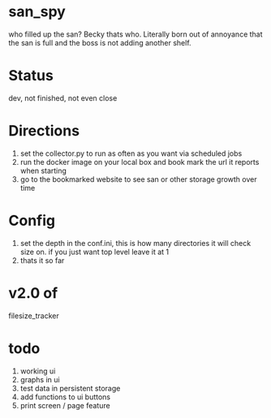 # san_spy
who filled up the san? Becky thats who. 
Literally born out of annoyance that the san is full and the boss is not adding another shelf. 

# Status
dev, not finished, not even close

# Directions
1. set the collector.py to run as often as you want via scheduled jobs
2. run the docker image on your local box and book mark the url it reports when starting
3. go to the bookmarked website to see san or other storage growth over time


# Config
1. set the depth in the conf.ini, this is how many directories it will check size on. if you just want top level leave it at 1
2. thats it so far

# v2.0 of
filesize_tracker

# todo
1. working ui
2. graphs in ui
3. test data in persistent storage
4. add functions to ui buttons
5. print screen / page feature
